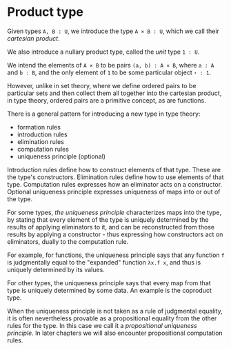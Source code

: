 # Product type

Given types `A, B : U`, we introduce the type `A × B : U`, which we call their *cartesian product*.

We also introduce a nullary product type, called the *unit* type `1 : U`.

We intend the elements of `A × B` to be pairs `(a, b) : A × B`, where `a : A` and `b : B`, and the only element of `1` to be some particular object `⋆ : 1`.

However, unlike in set theory, where we define ordered pairs to be particular sets and then collect them all together into the cartesian product, in type theory, ordered pairs are a primitive concept, as are functions.

There is a general pattern for introducing a new type in type theory:
- formation rules
- introduction rules
- elimination rules
- computation rules
- uniqueness principle (optional)

Introduction rules define how to construct elements of that type. These are the type's constructors. Elimination rules define how to use elements of that type. Computation rules expresses how an eliminator acts on a constructor. Optional uniqueness principle expresses uniqueness of maps into or out of the type.

For some types, *the uniqueness principle* characterizes maps into the type, by stating that every element of the type is uniquely determined by the results of applying eliminators to it, and can be reconstructed from those results by applying a constructor - thus expressing how constructors act on eliminators, dually to the computation rule.

For example, for functions, the uniqueness principle says that any function `f` is judgmentally equal to the "expanded" function `λx.f x`, and thus is uniquely determined by its values.

For other types, the uniqueness principle says that every map from that type is uniquely determined by some data. An example is the coproduct type.

When the uniqueness principle is not taken as a rule of judgmental equality, it is often nevertheless provable as a propositional equality from the other rules for the type. In this case we call it a *propositional uniqueness principle*. In later chapters we will also encounter propositional computation rules.
